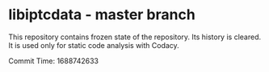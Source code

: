 # libiptcdata - master branch

This repository contains frozen state of the repository.
Its history is cleared. It is used only for static code
analysis with Codacy.

Commit Time: 1688742633